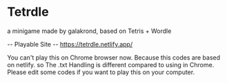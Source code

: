 # Tetrdle
a minigame made by galakrond, based on Tetris + Wordle

-- Playable Site --
https://tetrdle.netlify.app/

You can't play this on Chrome browser now.
Because this codes are based on netlify. so The .txt Handling is different compared to using in Chrome.
Please edit some codes if you want to play this on your computer.
